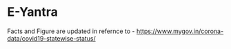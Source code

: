 # E-Yantra

Facts and Figure are updated in refernce to - https://www.mygov.in/corona-data/covid19-statewise-status/
